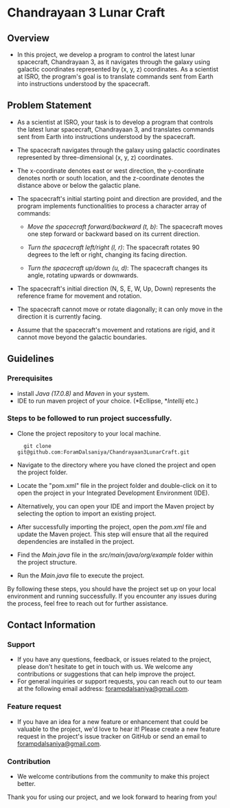 # Chandrayaan 3 Lunar Craft

## Overview
- In this project, we develop a program to control the latest lunar spacecraft, Chandrayaan 3, as it navigates through the galaxy using galactic coordinates represented by (x, y, z) coordinates. As a scientist at ISRO, the program's goal is to translate commands sent from Earth into instructions understood by the spacecraft.

## Problem Statement
- As a scientist at ISRO, your task is to develop a program that controls the latest lunar spacecraft, Chandrayaan 3, and translates commands sent from Earth into instructions understood by the spacecraft.

- The spacecraft navigates through the galaxy using galactic coordinates represented by three-dimensional (x, y, z) coordinates.

- The x-coordinate denotes east or west direction, the y-coordinate denotes north or south location, and the z-coordinate denotes the distance above or below the galactic plane.

- The spacecraft's initial starting point and direction are provided, and the program implements functionalities to process a character array of commands:
    - *Move the spacecraft forward/backward (t, b)*: The spacecraft moves one step forward or backward based on its current direction.

    - *Turn the spacecraft left/right (l, r)*: The spacecraft rotates 90 degrees to the left or right, changing its facing direction.

    - *Turn the spacecraft up/down (u, d)*: The spacecraft changes its angle, rotating upwards or downwards.


- The spacecraft's initial direction (N, S, E, W, Up, Down) represents the reference frame for movement and rotation.

- The spacecraft cannot move or rotate diagonally; it can only move in the direction it is currently facing.

- Assume that the spacecraft's movement and rotations are rigid, and it cannot move beyond the galactic boundaries.



## Guidelines

### Prerequisites
- install *Java (17.0.8)* and *Maven* in your system.
- IDE to run maven project of your choice. (*Ecllipse, **Intellij* etc.)

### Steps to be followed to run project successfully.
- Clone the project repository to your local machine.
    
        git clone git@github.com:ForamDalsaniya/Chandrayaan3LunarCraft.git
    
- Navigate to the directory where you have cloned the project and open the project folder.
- Locate the "pom.xml" file in the project folder and double-click on it to open the project in your Integrated Development Environment (IDE).
- Alternatively, you can open your IDE and import the Maven project by selecting the option to import an existing project.
- After successfully importing the project, open the *pom.xml* file and update the Maven project. This step will ensure that all the required dependencies are installed in the project.
- Find the *Main.java* file in the *src/main/java/org/example* folder within the project structure.
- Run the *Main.java* file to execute the project.

By following these steps, you should have the project set up on your local environment and running successfully. If you encounter any issues during the process, feel free to reach out for further assistance.



## Contact Information

### Support
- If you have any questions, feedback, or issues related to the project, please don't hesitate to get in touch with us. We welcome any contributions or suggestions that can help improve the project.
- For general inquiries or support requests, you can reach out to our team at the following email address: forampdalsaniya@gmail.com.

### Feature request
- If you have an idea for a new feature or enhancement that could be valuable to the project, we'd love to hear it! Please create a new feature request in the project's issue tracker on GitHub or send an email to forampdalsaniya@gmail.com.

### Contribution
- We welcome contributions from the community to make this project better.


Thank you for using our project, and we look forward to hearing from you!